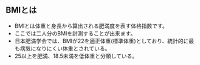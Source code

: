 ## **BMIとは**

- BMIとは体重と身長から算出される肥満度を表す体格指数です。
- ここでは二人分のBMIを計測することが出来ます。
- 日本肥満学会では、BMIが22を適正体重(標準体重)としており、統計的に最も病気になりにくい体重とされている。
- 25以上を肥満、18.5未満を低体重と分類している。
